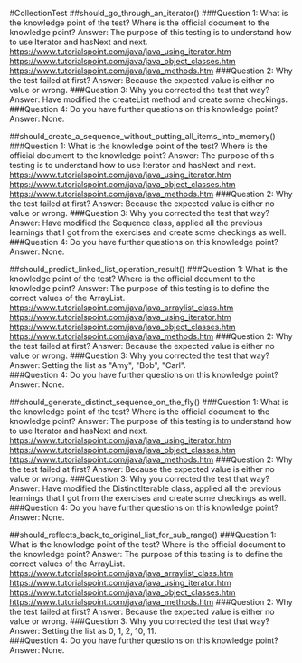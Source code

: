 #CollectionTest
##should_go_through_an_iterator()
###Question 1: What is the knowledge point of the test? Where is the official document to the knowledge point?
Answer: The purpose of this testing is to understand how to use Iterator and hasNext and next. https://www.tutorialspoint.com/java/java_using_iterator.htm https://www.tutorialspoint.com/java/java_object_classes.htm https://www.tutorialspoint.com/java/java_methods.htm
###Question 2: Why the test failed at first?
Answer: Because the expected value is either no value or wrong.
###Question 3: Why you corrected the test that way?
Answer: Have modified the createList method and create some checkings.		
###Question 4: Do you have further questions on this knowledge point?
Answer: None.

##should_create_a_sequence_without_putting_all_items_into_memory()
###Question 1: What is the knowledge point of the test? Where is the official document to the knowledge point?
Answer: The purpose of this testing is to understand how to use Iterator and hasNext and next. https://www.tutorialspoint.com/java/java_using_iterator.htm https://www.tutorialspoint.com/java/java_object_classes.htm https://www.tutorialspoint.com/java/java_methods.htm
###Question 2: Why the test failed at first?
Answer: Because the expected value is either no value or wrong.
###Question 3: Why you corrected the test that way?
Answer: Have modified the Sequence class, applied all the previous learnings that I got from the exercises and create some checkings as well.		
###Question 4: Do you have further questions on this knowledge point?
Answer: None.

##should_predict_linked_list_operation_result()
###Question 1: What is the knowledge point of the test? Where is the official document to the knowledge point?
Answer: The purpose of this testing is to define the correct values of the ArrayList. https://www.tutorialspoint.com/java/java_arraylist_class.htm https://www.tutorialspoint.com/java/java_using_iterator.htm https://www.tutorialspoint.com/java/java_object_classes.htm https://www.tutorialspoint.com/java/java_methods.htm
###Question 2: Why the test failed at first?
Answer: Because the expected value is either no value or wrong.
###Question 3: Why you corrected the test that way?
Answer: Setting the list as "Amy", "Bob", "Carl".		
###Question 4: Do you have further questions on this knowledge point?
Answer: None.

##should_generate_distinct_sequence_on_the_fly()
###Question 1: What is the knowledge point of the test? Where is the official document to the knowledge point?
Answer: The purpose of this testing is to understand how to use Iterator and hasNext and next. https://www.tutorialspoint.com/java/java_using_iterator.htm https://www.tutorialspoint.com/java/java_object_classes.htm https://www.tutorialspoint.com/java/java_methods.htm
###Question 2: Why the test failed at first?
Answer: Because the expected value is either no value or wrong.
###Question 3: Why you corrected the test that way?
Answer: Have modified the DistinctIterable class, applied all the previous learnings that I got from the exercises and create some checkings as well.		
###Question 4: Do you have further questions on this knowledge point?
Answer: None.

##should_reflects_back_to_original_list_for_sub_range()
###Question 1: What is the knowledge point of the test? Where is the official document to the knowledge point?
Answer: The purpose of this testing is to define the correct values of the ArrayList. https://www.tutorialspoint.com/java/java_arraylist_class.htm https://www.tutorialspoint.com/java/java_using_iterator.htm https://www.tutorialspoint.com/java/java_object_classes.htm https://www.tutorialspoint.com/java/java_methods.htm
###Question 2: Why the test failed at first?
Answer: Because the expected value is either no value or wrong.
###Question 3: Why you corrected the test that way?
Answer: Setting the list as 0, 1, 2, 10, 11.		
###Question 4: Do you have further questions on this knowledge point?
Answer: None.
